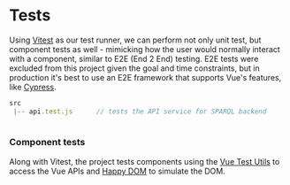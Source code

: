 # Tests

Using [Vitest](https://vitest.dev/) as our test runner, we can perform not only unit test, but component tests as well - mimicking how the user would normally interact with a component, similar to E2E (End 2 End) testing. E2E tests were excluded from this project given the goal and time constraints, but in production it's best to use an E2E framework that supports Vue's features, like [Cypress](https://www.cypress.io/).


```javascript
src
 |-- api.test.js 	  // tests the API service for SPARQL backend
 
```

### Component tests

Along with Vitest, the project tests components using the [Vue Test Utils](https://test-utils.vuejs.org/) to access the Vue APIs and [Happy DOM](https://github.com/capricorn86/happy-dom) to simulate the DOM.